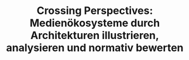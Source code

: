---
id: "crosper" # nochmal überlegen
method: "Blockseminar"
institution: "Fakultät für Mathematik, Informatik & Naturwissenschaften"
title: "Crossing Perspectives: Medienökosysteme durch Architekturen illustrieren, analysieren und normativ bewerten"
title_project: 
title_short: "CROSPER"
period: "Oct 22 ­­- Sep 23 (12 months)"
foerderlinie: "Fachspezifische Data Literacy"
round: "1"
lecture2go: 
uhh_url: "https://www.hcl.uni-hamburg.de/ddlitlab/data-literacy-lehrlabor/erste-foerderrunde/02-crosper.html"
contributors: "Larissa Gebken"
mentor: "Prof. Dr. Tilo Böhmann, Prof. Dr. Wolfgang Schulz"
quote: "Im Zuge der fortschreitenden Digitalisierung hat auch die öffentliche Kommunikation tiefgreifende Veränderungen erfahren. Diese Lehrveranstaltung vermittelt, wie neuartige Akteurskonstellationen und der Einsatz von algorithmischen Systemen und Daten öffentliche Kommunikation verändern."
text: |
    ### Das Projekt CROSPER

    Um die Fähigkeit zu entwickeln, komplexe Ökosysteme zu illustrieren, zu analysieren und folglich normativ zu bewerten, wird in diesem Projekt zunächst Architekturwissen vermittelt. Das zu vermittelnde Architekturwissen berücksichtigt dabei komplexe Akteurskonstellationen, in denen Daten ausgetauscht und algorithmische Systeme verwendet werden. Die Modellierung mithilfe von Architekturen schafft so die Grundlagen für die Illustration der Ökosysteme und damit die Transparenz von komplexen Systemen. Ergänzend wird medienrechtliches Wissen vermittelt zur Einschätzung dieser Ökosysteme sowie der dort befindlichen Problematiken und Herausforderungen. Der ursprüngliche Plan eine Lehrveranstaltung zu erproben, konnte nicht durchgeführt werden. Stattdessen wurde eine Lernumgebung aufgebaut, die in den kommenden Semestern genutzt werden kann.

    ## Rückblick und Ergebnisse

    Im Kern wurde eine Lernumgebung entwickelt, die in der interdisziplinären Zusammenarbeit von Wirtschaftsinformatiker:innen und Jurist:innen entstanden ist. Diese Lernumgebung führt Studierende und interdisziplinäre Forschungsteams schrittweise durch den Prozess der Erkundung von Medienökosystemen und soll dazu beitragen, dass interdisziplinäre Teams eine gemeinsame Sprache entwickeln.

    Zu diesem Zweck werden die Personen zunächst in den Google News Case eingeführt. Basierend auf dieser Grundlage wird das Modellierungsvorgehen vorgestellt. Insbesondere sollen Model Stories den Personen dabei helfen, erste Schritte in der Modellierung von Medienökosystemen zu beschreiten und beispielsweise juristische Ausdrücke oder auch Alltagsbegriffe in architektonische Begrifflichkeiten zu übersetzen. Ausgehend von den Model Stories werden die Personen dann angeleitet, sich je nach Informationsbedürfnis angemessene Quellen zu suchen und schrittweise die Architekturmodelle zu entwickeln und zu reflektieren.

    Dieses Vorgehen soll dazu anregen, verflochtene Ökosysteme näher zu analysieren und die Zusammenhänge zwischen Akteuren, Daten und Systemen im Kontext medienregulatorischer Fragestellungen zu verstehen.

    ## Tipps von Lehrenden für Lehrende

    Zum einen bedarf es anderer Mechanismen im Freien Wahlbereich, um Kurse für Studierende interessant zu machen. Ganztägige Veranstaltungen in den Semesterferien scheinen kein geeignetes Format zu sein. Neben Lerninhalten ist es wichtig, digitale und interaktive Lernumgebungen zu stärken. Insbesondere die Nutzenden-Führung ist wichtig, um Studierenden zu ermöglichen, dass sie sich eigenständig auf der Plattform bewegen können. Die Entwicklung eines niedrigschwelligen Ansatzes, der nicht nur für Jurist:innen und Informatiker:innen interessant ist, wird empfohlen. Dabei könnte ein Fokus darauf liegen wie Dienste wie Google News funktionieren und welche gesellschaftlichen Herausforderungen und Chancen dies hat. Ein Perspektivwechsel kann hierbei ein wichtiges Stilelement in der Lehre darstellen.

image: "https://www.hcl.uni-hamburg.de/18784026/crosper-creative-christians-hn6uxg7gzte-unsplash-733x414-7ed4a7e8fa54e3e2b890283088d3d4e685bcc4dd.jpg"
image_credit: "creative christians/unsplash"
link_external: 
stine: "WiSe 2022/23: Blockseminar https://www.stine.uni-hamburg.de/scripts/mgrqispi.dll?APPNAME=CampusNet&PRGNAME=COURSEDETAILS&ARGUMENTS=-N000000000000001,-N000605,-N0,-N383473726728755,-N383473726750756,-N0,-N0,-N3,-ArMAbQd6hmWfZfBotmIf6xN294g5JOzytQqGV7fmwWdRYWBZ93umv4YPJOZRQvfoAODHyrDml7qKmxD63eZetQU5CxUpTejpQVDU5ejojmDmfYuijxfAkO-o7RffwrgHk4UaFmMR-YzGqYgmZQNDt3BwV3oLMeuRecWlARkZQHS7ZHIPVH-Rv4gWTxUR-YfHAOd6u3IR7xUmaVM5BvdHTHuPX4MRKxYLyYIoLvQ5PQB63OIRwQILaYqK3YQP0xdKmQzmK3fGXOzwK4oKhRI5VQzG3WUDjcuPkmNUKPQ5sfupLCQf9HjU-Pf6M7WBAxjpPWff9CfcNOuKu3Ipmm-ma3oVjxYKdVjUVxzGm3zww4IfN3z6TPvZYHBK-VNo6HgiZYSp6QDG34YWSQSWbWuBw7YATegH0fW5JOIHSejAe4MoKHq6DcZoVmdH8PMp-QzwsHNZwYQWkxqKvxMKvcQp57Nm7c-PmCYHlvgW37dZzvjKeCuKLPzLymg5xmIo0VYUpVMK5xZo0eUWEejKsOfZxVDWkCuHSVBHdYY5aPzZxOUKvWSPxQjKk4goQHqG7VBH0x-5f7UKUCQplVNWFmUPuQuPzmQp0WgUvxoUlHN5xefWIfNUaVB99xomwHYo8eQHdYkZovBKq4gBFRUKKmBKXfSpJcQPTW-mAHMmh3BmYHupXRD9AVBGHQfWpWBH0P-UBWYLbcuVAeYWH7UWtmD5hOBU8cYn9PNGZfM5XxoUxmfHD7dKMPZHZxWc9egndPZHg"
---